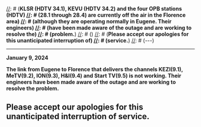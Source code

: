 [//]: # (---)
[//]: # (**December 28, 2021**)
[//]: # ()
[//]: # (**KLSR (HDTV 34.1), KEVU (HDTV 34.2) and the four OPB stations (HDTV)
[//]: # (28.1 through 28.4) are currently off the air in the Florence area)
[//]: # (although they are operating normally in Eugene.  Their engineers)
[//]: # (have been made aware of the outage and are working to resolve the)
[//]: # (problem.**)
[//]: # ()
[//]: # (**Please accept our apologies for this unanticipated interruption of)
[//]: # (service.**)
[//]: # (---)

---
**January 9, 2024**

**The link from Eugene to Florence that delivers the channels
KEZI(9.1), MeTV(9.2), ION(9.3), H&I(9.4) and Start TV(9.5) is not
working.  Their engineers have been made aware of the outage and are
working to resolve the problem.**

**Please accept our apologies for this unanticipated interruption of
service.**
---
